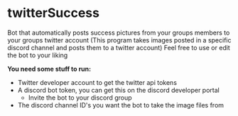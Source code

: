 # twitterSuccess

Bot that automatically posts success pictures from your groups members to your groups twitter account
(This program takes images posted in a specific discord channel and posts them to a twitter account)
Feel free to use or edit the bot to your liking

**You need some stuff to run:**
 - Twitter developer account to get the twitter api tokens
 - A discord bot token, you can get this on the discord developer portal
    - Invite the bot to your discord group
- The discord channel ID's you want the bot to take the image files from
